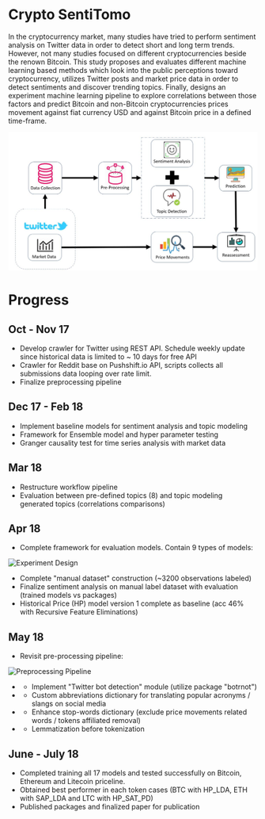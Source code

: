 

# Crypto SentiTomo
In the cryptocurrency market, many studies have tried to perform sentiment analysis on Twitter data in order to detect short and long term trends. However, not many studies focused on different cryptocurrencies beside the renown Bitcoin. This study proposes and evaluates different machine learning based methods which look into the public perceptions toward cryptocurrency, utilizes Twitter posts and market price data in order to detect sentiments and discover trending topics. Finally, designs an experiment machine learning pipeline to explore correlations between those factors and predict Bitcoin and non-Bitcoin cryptocurrencies prices movement against fiat currency USD and against Bitcoin price in a defined time-frame.

![Workflow](https://github.com/o0oBluePhoenixo0o/Crypto-Senti/blob/master/img/Workflow_Mar18.JPG)

# Progress
## Oct - Nov 17 
- Develop crawler for Twitter using REST API. Schedule weekly update since historical data is limited to ~ 10 days for free API
- Crawler for Reddit base on Pushshift.io API, scripts collects all submissions data looping over rate limit.
- Finalize preprocessing pipeline

## Dec 17 - Feb 18
- Implement baseline models for sentiment analysis and topic modeling
- Framework for Ensemble model and hyper parameter testing
- Granger causality test for time series analysis with market data

## Mar 18
- Restructure workflow pipeline
- Evaluation between pre-defined topics (8) and topic modeling generated topics (correlations comparisons)

## Apr 18
- Complete framework for evaluation models. Contain 9 types of models:

![Experiment Design](https://github.com/o0oBluePhoenixo0o/NextBigCrypto-Senti/blob/master/img/Experiment%20Design.JPG)

- Complete "manual dataset" construction (~3200 observations labeled)
- Finalize sentiment analysis on manual label dataset with evaluation (trained models vs packages)
- Historical Price (HP) model version 1 complete as baseline (acc 46% with Recursive Feature Eliminations)

## May 18
- Revisit pre-processing pipeline:

![Preprocessing Pipeline](https://github.com/o0oBluePhoenixo0o/NextBigCrypto-Senti/blob/master/img/Preprocessingv3.JPG)

 - - Implement "Twitter bot detection" module (utilize package "botrnot")
 - - Custom abbreviations dictionary for translating popular acronyms / slangs on social media
 - - Enhance stop-words dictionary (exclude price movements related words / tokens affiliated removal)
 - - Lemmatization before tokenization

## June - July 18

- Completed training all 17 models and tested successfully on Bitcoin, Ethereum and Litecoin priceline.
- Obtained best performer in each token cases (BTC with HP_LDA, ETH with SAP_LDA and LTC with HP_SAT_PD)
- Published packages and finalized paper for publication
